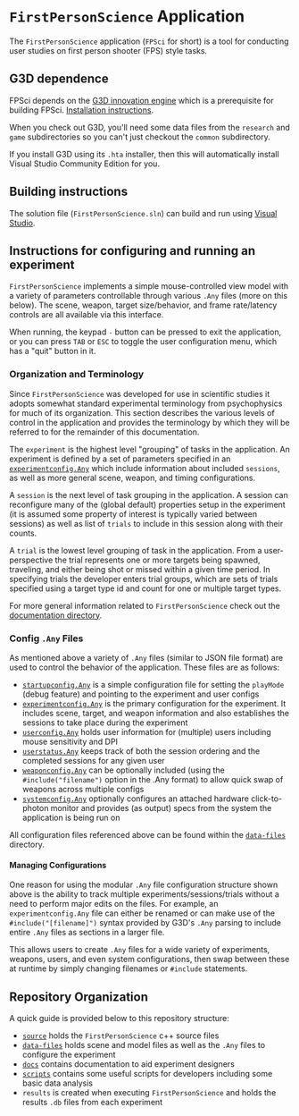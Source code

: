 # `FirstPersonScience` Application
The `FirstPersonScience` application (`FPSci` for short) is a tool for conducting user studies on first person shooter (FPS) style tasks. 

## G3D dependence
FPSci depends on the [G3D innovation engine](https://casual-effects.com/g3d) which is a prerequisite for building FPSci. [Installation instructions](https://casual-effects.com/g3d/www/index.html#install).

When you check out G3D, you'll need some data files from the `research` and `game` subdirectories so you can't just checkout the `common` subdirectory.

If you install G3D using its `.hta` installer, then this will automatically install Visual Studio Community Edition for you.

## Building instructions
The solution file (`FirstPersonScience.sln`) can build and run using [Visual Studio](https://visualstudio.microsoft.com/vs/). 

## Instructions for configuring and running an experiment
`FirstPersonScience` implements a simple mouse-controlled view model with a variety of parameters controllable through various `.Any` files (more on this below). The scene, weapon, target size/behavior, and frame rate/latency controls are all available via this interface.

When running, the keypad `-` button can be pressed to exit the application, or you can press `TAB` or `ESC` to toggle the user configuration menu, which has a "quit" button in it.

### Organization and Terminology
Since `FirstPersonScience` was developed for use in scientific studies it adopts somewhat standard experimental terminology from psychophysics for much of its organization. This section describes the various levels of control in the application and provides the terminology by which they will be referred to for the remainder of this documentation.

The `experiment` is the highest level "grouping" of tasks in the application. An experiment is defined by a set of parameters specified in an [`experimentconfig.Any`](./data-files/experimentConfigReadme.md) which include information about included `sessions`, as well as more general scene, weapon, and timing configurations.

A `session` is the next level of task grouping in the application. A session can reconfigure many of the (global default) properties setup in the experiment (it is assumed some property of interest is typically varied between sessions) as well as list of `trials` to include in this session along with their counts.

A `trial` is the lowest level grouping of task in the application. From a user-perspective the trial represents one or more targets being spawned, traveling, and either being shot or missed within a given time period. In specifying trials the developer enters trial groups, which are sets of trials specified using a target type id and count for one or multiple target types.

For more general information related to `FirstPersonScience` check out the [documentation directory](./documentation).

### Config `.Any` Files
As mentioned above a variety of `.Any` files (similar to JSON file format) are used to control the behavior of the application. These files are as follows:

* [`startupconfig.Any`](./data-files/startupConfigReadme.md) is a simple configuration file for setting the `playMode` (debug feature) and pointing to the experiment and user configs
* [`experimentconfig.Any`](./data-files/experimentConfigReadme.md) is the primary configuration for the experiment. It includes scene, target, and weapon information and also establishes the sessions to take place during the experiment
* [`userconfig.Any`](./data-files/userConfigReadme.md) holds user information for (multiple) users including mouse sensitivity and DPI
* [`userstatus.Any`](./data-files/userStatusReadme.md) keeps track of both the session ordering and the completed sessions for any given user
* [`weaponconfig.Any`](./data-files/weapon/weaponConfigReadme.md) can be optionally included (using the `#include("filename")` option in the .Any format) to allow quick swap of weapons across multiple configs
* [`systemconfig.Any`](./data-files/systemConfigReadme.md) optionally configures an attached hardware click-to-photon monitor and provides (as output) specs from the system the application is being run on

All configuration files referenced above can be found within the [`data-files`](./data-files) directory.

#### Managing Configurations
One reason for using the modular `.Any` file configuration structure shown above is the ability to track multiple experiments/sessions/trials without a need to perform major edits on the files. For example, an `experimentconfig.Any` file can either be renamed or can make use of the `#include("[filename]")` syntax provided by G3D's `.Any` parsing to include entire `.Any` files as sections in a larger file.

This allows users to create `.Any` files for a wide variety of experiments, weapons, users, and even system configurations, then swap between these at runtime by simply changing filenames or `#include` statements.

## Repository Organization
A quick guide is provided below to this repository structure:

* [`source`](./source) holds the `FirstPersonScience` c++ source files
* [`data-files`](./data-files) holds scene and model files as well as the `.Any` files to configure the experiment
* [`docs`](./docs) contains documentation to aid experiment designers
* [`scripts`](./scripts) contains some useful scripts for developers including some basic data analysis
* `results` is created when executing `FirstPersonScience` and holds the results `.db` files from each experiment
